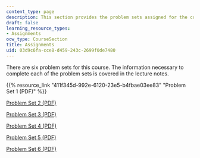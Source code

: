 ```yaml
---
content_type: page
description: This section provides the problem sets assigned for the course.
draft: false
learning_resource_types:
- Assignments
ocw_type: CourseSection
title: Assignments
uid: 03d9c6fa-cce8-d459-243c-2699f0de7480
---
```

There are six problem sets for this course. The information necessary to complete each of the problem sets is covered in the lecture notes.

{{% resource_link "411f345d-992e-6120-23e5-b4fbae03ee83" "Problem Set 1 (PDF)" %}}

[Problem Set 2 (PDF)](/courses/5-72-statistical-mechanics-spring-2012/resources/mit5_72s12_ps2)

[Problem Set 3 (PDF)](/courses/5-72-statistical-mechanics-spring-2012/resources/mit5_72s12_ps3)

[Problem Set 4 (PDF)](/courses/5-72-statistical-mechanics-spring-2012/resources/mit5_72s12_ps4)

[Problem Set 5 (PDF)](/courses/5-72-statistical-mechanics-spring-2012/resources/mit5_72s12_ps5)

[Problem Set 6 (PDF)](/courses/5-72-statistical-mechanics-spring-2012/resources/mit5_72s12_ps6)